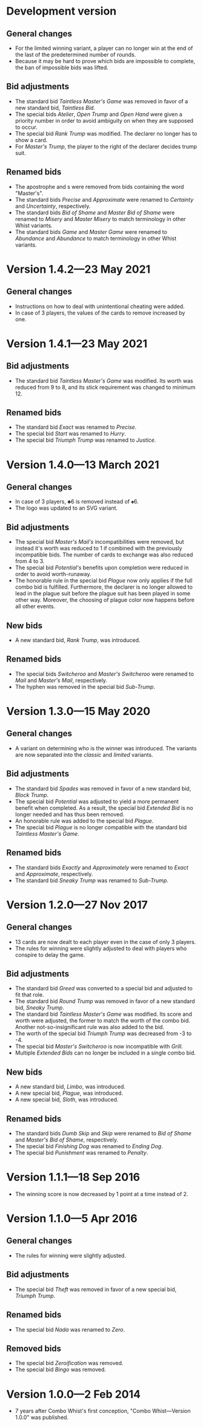 Development version
===================

## General changes
- For the limited winning variant, a player can no longer win at the end of the last of the predetermined number of rounds.
- Because it may be hard to prove which bids are impossible to complete, the ban of impossible bids was lifted.

## Bid adjustments
- The standard bid _Taintless Master's Game_ was removed in favor of a new standard bid, _Taintless Bid_.
- The special bids _Atelier_, _Open Trump_ and _Open Hand_ were given a priority number in order to avoid ambiguity on when they are supposed to occur.
- The special bid _Rank Trump_ was modified. The declarer no longer has to show a card.
- For _Master's Trump_, the player to the right of the declarer decides trump suit.

## Renamed bids
- The apostrophe and s were removed from bids containing the word "Master's".
- The standard bids _Precise_ and _Approximate_ were renamed to _Certainty_ and _Uncertainty_, respectively.
- The standard bids _Bid of Shame_ and _Master Bid of Shame_ were renamed to _Misery_ and _Master Misery_ to match terminology in other Whist variants.
- The standard bids _Game_ and _Master Game_ were renamed to _Abundance_ and _Abundance_ to match terminology in other Whist variants.

Version 1.4.2&mdash;23 May 2021
===============================

## General changes
- Instructions on how to deal with unintentional cheating were added.
- In case of 3 players, the values of the cards to remove increased by one.

Version 1.4.1&mdash;23 May 2021
===============================

## Bid adjustments
- The standard bid _Taintless Master's Game_ was modified. Its worth was reduced from 9 to 8, and its stick requirement was changed to minimum 12.

## Renamed bids
- The standard bid _Exact_ was renamed to _Precise_.
- The special bid _Start_ was renamed to _Hurry_.
- The special bid _Triumph Trump_ was renamed to _Justice_.

Version 1.4.0&mdash;13 March 2021
=================================
## General changes
- In case of 3 players, &clubs;6 is removed instead of &spades;6.
- The logo was updated to an SVG variant.

## Bid adjustments
- The special bid _Master's Mail's_ incompatibilities were removed, but instead it's worth was reduced to 1 if combined with the previously incompatible bids. The number of cards to exchange was also reduced from 4 to 3.
- The special bid _Potential's_ benefits upon completion were reduced in order to avoid worth-runaway.
- The honorable rule in the special bid _Plague_ now only applies if the full combo bid is fulfilled. Furthermore, the declarer is no longer allowed to lead in the plague suit before the plague suit has been played in some other way. Moreover, the choosing of plague color now happens before all other events.

## New bids
- A new standard bid, _Rank Trump_, was introduced.

## Renamed bids
- The special bids _Switcheroo_ and _Master's Switcheroo_ were renamed to _Mail_ and _Master's Mail_, respectively.
- The hyphen was removed in the special bid _Sub-Trump_.

Version 1.3.0&mdash;15 May 2020
===============================
## General changes
- A variant on determining who is the winner was introduced. The variants are now separated into the _classic_ and _limited_ variants.

## Bid adjustments
- The standard bid _Spades_ was removed in favor of a new standard bid, _Block Trump_.
- The special bid _Potential_ was adjusted to yield a more permanent benefit when completed. As a result, the special bid _Extended Bid_ is no longer needed and has thus been removed.
- An honorable rule was added to the special bid _Plague_.
- The special bid _Plague_ is no longer compatible with the standard bid _Taintless Master's Game_.

## Renamed bids
- The standard bids _Exactly_ and _Approximately_ were renamed to _Exact_ and _Approximate_, respectively.
- The standard bid _Sneaky Trump_ was renamed to _Sub-Trump_.

Version 1.2.0&mdash;27 Nov 2017
===============================
## General changes
- 13 cards are now dealt to each player even in the case of only 3 players.
- The rules for winning were slightly adjusted to deal with players who conspire to delay the game.

## Bid adjustments
- The standard bid _Greed_ was converted to a special bid and adjusted to fit that role.
- The standard bid _Round Trump_ was removed in favor of a new standard bid, _Sneaky Trump_.
- The standard bid _Taintless Master's Game_ was modified. Its score and worth were adjusted, the former to match the worth of the combo bid. Another not-so-insignificant rule was also added to the bid.
- The worth of the special bid _Triumph Trump_ was decreased from -3 to -4.
- The special bid _Master's Switcheroo_ is now incompatible with _Grill_.
- Multiple _Extended Bids_ can no longer be included in a single combo bid.

## New bids
- A new standard bid, _Limbo_, was introduced.
- A new special bid, _Plague_, was introduced.
- A new special bid, _Sloth_, was introduced.

## Renamed bids
- The standard bids _Dumb Skip_ and _Skip_ were renamed to _Bid of Shame_ and _Master's Bid of Shame_, respectively.
- The special bid _Finishing Dog_ was renamed to _Ending Dog_.
- The special bid _Punishment_ was renamed to _Penalty_.

Version 1.1.1&mdash;18 Sep 2016
===============================
- The winning score is now decreased by 1 point at a time instead of 2.

Version 1.1.0&mdash;5 Apr 2016
==============================
## General changes
- The rules for winning were slightly adjusted.

## Bid adjustments
- The special bid _Theft_ was removed in favor of a new special bid, _Triumph Trump_.

## Renamed bids
- The special bid _Nada_ was renamed to _Zero_.

## Removed bids
- The special bid _Zeroification_ was removed.
- The special bid _Bingo_ was removed.

Version 1.0.0&mdash;2 Feb 2014
==============================
- 7 years after Combo Whist's first conception, "Combo Whist&mdash;Version 1.0.0" was published.
